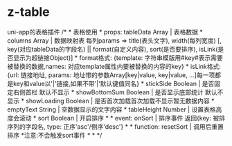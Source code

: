 # z-table
uni-app的表格插件
/*
	 * 表格使用
	 * props: tableData Array | 表格数据
	 * 		 columns Array | 数据映射表 每列params => title(表头文字), width(每列宽度) [, key(对应tableData的字段名) || format(自定义内容), sort(是否要排序), isLink(是否显示为超链接Object)]
	 * 										   format格式: {template: 字符串模版用#key#表示需要被替换的数据,names: 对应template属性内要被替换的内容的key}
	 * 										   isLink格式: {url: 链接地址, params: 地址带的参数Array[key|value, key|value, ...]每一项都是key和value以'|'链接,如果不带'|'默认键值同名}
	 * 		 stickSide Boolean | 是否固定右侧首栏 默认不显示
	 * 		 showBottomSum Boolean | 是否显示底部统计 默认不显示
	 * 		 showLoading Boolean | 是否首次加载首次加载不显示暂无数据内容
	 * 		 emptyText String | 空数据显示的文字内容
	 *		 tableHeight Number | 设置表格高度会滚动
	 *		 sort Boolean | 开启排序
	 *
	 * event: onSort | 排序事件 返回{key: 被排序列的字段名, type: 正序'asc'/倒序'desc'}
	 *
	 * function: resetSort | 调用后重置排序 *注意:不会触发sort事件
	 *
	 * */
